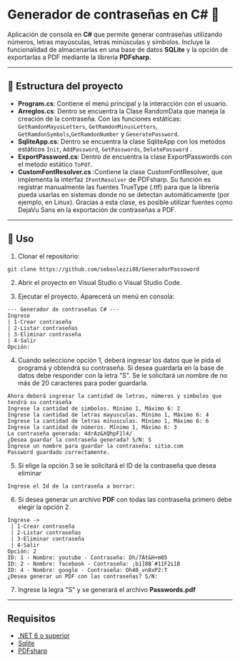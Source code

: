 # Generador de contraseñas en C# 🔑

Aplicación de consola en **C#** que permite generar contraseñas utilizando números, letras mayúsculas, letras minúsculas y símbolos.
Incluye la funcionalidad de almacenarlas en una base de datos **SQLite** y la opción de exportarlas a PDF mediante la librería **PDFsharp**.

---
## 📂 Estructura del proyecto

- **Program.cs**: Contiene el menú principal y la interacción con el usuario.
- **Arreglos.cs**: Dentro se encuentra la Clase RandomData que maneja la creación de la contraseña. Con las funciones estáticas: `GetRamdonMayusLetters`, `GetRamdonMinusLetters`, `GetRamdonSymbols`,`GetRamdonNumber` y `GeneratePassword`.
- **SqliteApp.cs**: Dentro se encuentra la clase SqliteApp con los metodos estáticos `Init`, `AddPassword`, `GetPasswords`, `DeletePassword` .
- **ExportPassword.cs**: Dentro de encuentra la clase ExportPasswords con el metodo estático `ToPdf`. 
- **CustomFontResolver.cs** :Contiene la clase CustomFontResolver, que implementa la interfaz `IFontResolver` de PDFsharp. 
Su función es registrar manualmente las fuentes TrueType (.ttf) para que la librería pueda usarlas en sistemas donde no se detectan automáticamente (por ejemplo, en Linux).
Gracias a esta clase, es posible utilizar fuentes como DejaVu Sans en la exportación de contraseñas a PDF.

---

## 🚀 Uso

1. Clonar el repositorio:

```
git clone https://github.com/sebsolezzi88/GeneradorPassoword
```

2. Abrir el proyecto en Visual Studio o Visual Studio Code.

3. Ejecutar el proyecto. Aparecerá un menú en consola:
```
--- Generador de contraseñas C# ---
Ingrese 
| 1-Crear contraseña 
| 2-Listar contraseñas
| 3-Eliminar contraseña
| 4-Salir
Opción: 
```
4. Cuando seleccione opción 1, deberá ingresar los datos que le pida el programá y obtendrá su contraseña. Si desea guardarla en la base de datos debe responder con la letra "S". Se le solicitará un nombre de no más de 20 caracteres para poder guardarla.
```
Ahora deberá ingresar la cantidad de letras, números y simbolos que tendrá su contraseña
Ingrese la cantidad de simbolos. Mínimo 1, Máximo 6: 2
Ingrese la cantidad de letras mayusculas. Mínimo 1, Máximo 6: 4
Ingrese la cantidad de letras minusculas. Mínimo 1, Máximo 6: 6
Ingrese la cantidad de números. Mínimo 1, Máximo 6: 3
La contraseña generada: 4drAz&XQhpF1l4/
¿Desea guardar la contraseña generada? S/N: S
Ingrese un nombre para guardar la contraseña: sitio.com
Password guardado correctamente.
```
5. Si elige la opción 3 se le solicitará el ID de la contraseña que desea eliminar
```
Ingrese el Id de la contraseña a borrar: 
```
6. Si desea generar un archivo **PDF** con todas las contraseña primero debe elegir la opción 2.

```
Ingrese -> 
 | 1-Crear contraseña 
 | 2-Listar contraseñas 
 | 3-Eliminar contraseña 
 | 4-Salir
Opción: 2
ID: 1 - Nombre: youtube - Contraseña: Dh/7At&H+m05
ID: 2 - Nombre: facebook - Contraseña: ;b1]8B`#11F2i1B
ID: 4 - Nombre: google - Contraseña: Oh40_vn8xP2:T
¿Desea generar un PDF con las contraseñas? S/N: 
```
7. Ingrese la legra "S" y se generará el archivo **Passwords.pdf** 
----
## Requisitos
- [.NET 6 o superior](https://dotnet.microsoft.com/es-es/download)
- [Sqlite](https://www.nuget.org/packages/Microsoft.Data.Sqlite/10.0.0-preview.7.25380.108)
- [PDFsharp](https://www.nuget.org/packages/PDFsharp#versions-body-tab)





